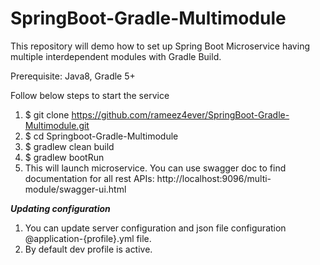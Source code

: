 # SpringBoot-Gradle-Multimodule
This repository will demo how to set up Spring Boot Microservice having multiple interdependent modules with Gradle Build.

Prerequisite: Java8, Gradle 5+

Follow below steps to start the service

1) $ git clone https://github.com/rameez4ever/SpringBoot-Gradle-Multimodule.git
2) $ cd Springboot-Gradle-Multimodule
2) $ gradlew clean build
3) $ gradlew bootRun
4) This will launch microservice. You can use swagger doc to find documentation for all rest APIs:
	http://localhost:9096/multi-module/swagger-ui.html
	
***Updating configuration***
1) You can update server configuration and json file configuration @application-{profile}.yml file.
2) By default dev profile is active.
